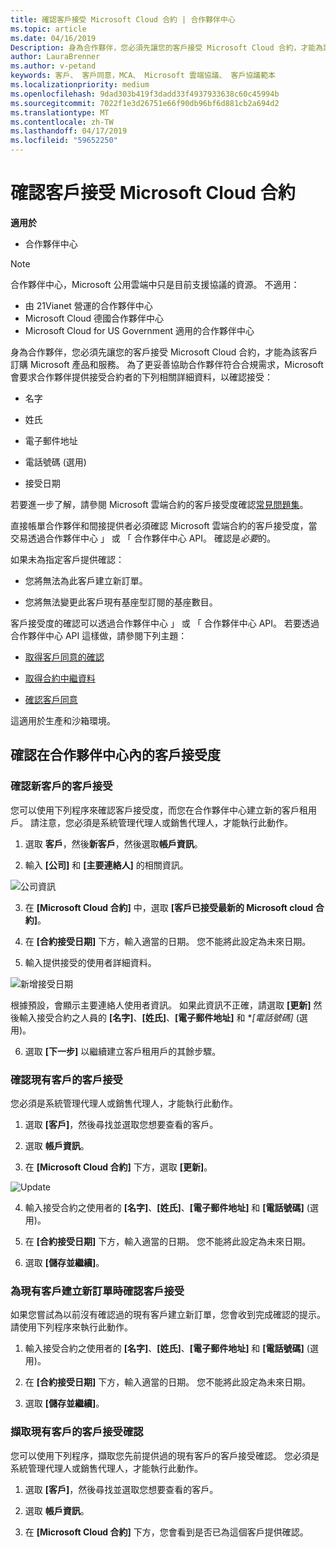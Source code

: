 ```yaml
---
title: 確認客戶接受 Microsoft Cloud 合約 | 合作夥伴中心
ms.topic: article
ms.date: 04/16/2019
Description: 身為合作夥伴，您必須先讓您的客戶接受 Microsoft Cloud 合約，才能為該客戶訂購 Microsoft 產品和服務。 若要更好的說明合作夥伴符合合規性需求，Microsoft 會要求協力廠商確認接受藉由提供接受合約的人員有關的特定詳細資料。
author: LauraBrenner
ms.author: v-petand
keywords: 客戶、 客戶同意，MCA、 Microsoft 雲端協議、 客戶協議範本
ms.localizationpriority: medium
ms.openlocfilehash: 9dad303b419f3dadd33f4937933638c60c45994b
ms.sourcegitcommit: 7022f1e3d26751e66f90db96bf6d881cb2a694d2
ms.translationtype: MT
ms.contentlocale: zh-TW
ms.lasthandoff: 04/17/2019
ms.locfileid: "59652250"
---
```

# <a name="confirm-customer-acceptance-of-the-microsoft-cloud-agreement"></a>確認客戶接受 Microsoft Cloud 合約

**適用於**
-  合作夥伴中心

> [!NOTE]
> 合作夥伴中心，Microsoft 公用雲端中只是目前支援協議的資源。 不適用：
> * 由 21Vianet 營運的合作夥伴中心
> * Microsoft Cloud 德國合作夥伴中心
> * Microsoft Cloud for US Government 適用的合作夥伴中心

身為合作夥伴，您必須先讓您的客戶接受 Microsoft Cloud 合約，才能為該客戶訂購 Microsoft 產品和服務。 為了更妥善協助合作夥伴符合合規需求，Microsoft 會要求合作夥伴提供接受合約者的下列相關詳細資料，以確認接受： 

-   名字

-   姓氏

-   電子郵件地址

-   電話號碼 (選用)

-   接受日期

若要進一步了解，請參閱 Microsoft 雲端合約的客戶接受度確認[常見問題集](https://docs.microsoft.com/en-us/partner-center/confirm-consent-faq)。

直接帳單合作夥伴和間接提供者必須確認 Microsoft 雲端合約的客戶接受度，當交易透過合作夥伴中心 」 或 「 合作夥伴中心 API。 確認是*必要*的。

如果未為指定客戶提供確認：

-   您將無法為此客戶建立新訂單。

-   您將無法變更此客戶現有基座型訂閱的基座數目。

客戶接受度的確認可以透過合作夥伴中心 」 或 「 合作夥伴中心 API。 若要透過合作夥伴中心 API 這樣做，請參閱下列主題： 

-   [取得客戶同意的確認](https://docs.microsoft.com/en-us/partner-center/develop/get-confirmation-of-customer-consent)

-   [取得合約中繼資料](https://docs.microsoft.com/en-us/partner-center/develop/get-agreement-metadata)

-   [確認客戶同意](https://docs.microsoft.com/en-us/partner-center/develop/confirm-customer-consent)


這適用於生產和沙箱環境。

## <a name="confirming-customer-acceptance-in-partner-center"></a>確認在合作夥伴中心內的客戶接受度

### <a name="confirm-customer-acceptance-for-a-new-customer"></a>確認新客戶的客戶接受

您可以使用下列程序來確認客戶接受度，而您在合作夥伴中心建立新的客戶租用戶。 請注意，您必須是系統管理代理人或銷售代理人，才能執行此動作。
 
1.  選取 **客戶**，然後**新客戶**，然後選取**帳戶資訊**。

2.  輸入 **\[公司\]** 和 **\[主要連絡人\]** 的相關資訊。

![公司資訊](images/mca/mca1.png)

3.  在 **\[Microsoft Cloud 合約\]** 中，選取 **\[客戶已接受最新的 Microsoft cloud 合約\]**。 

4.  在 **\[合約接受日期\]** 下方，輸入適當的日期。 您不能將此設定為未來日期。

5.  輸入提供接受的使用者詳細資料。 

![新增接受日期](images/mca/MCA3.png)

根據預設，會顯示主要連絡人使用者資訊。 如果此資訊不正確，請選取 **\[更新\]** 然後輸入接受合約之人員的 **\[名字\]**、**\[姓氏\]**、**\[電子郵件地址\]** 和 **\[電話號碼\]* (選用)。

6.  選取 **\[下一步\]** 以繼續建立客戶租用戶的其餘步驟。

### <a name="confirm-customer-acceptance-for-an-existing-customer"></a>確認現有客戶的客戶接受

您必須是系統管理代理人或銷售代理人，才能執行此動作。 

1.  選取 **\[客戶\]**，然後尋找並選取您想要查看的客戶。 

2.  選取 **帳戶資訊**。

3.  在 **\[Microsoft Cloud 合約\]** 下方，選取 **\[更新\]**。

![Update](images/mca/mca4.png)

4.  輸入接受合約之使用者的 **\[名字\]**、**\[姓氏\]**、**\[電子郵件地址\]** 和 **\[電話號碼\]** (選用)。

5.  在 **\[合約接受日期\]** 下方，輸入適當的日期。 您不能將此設定為未來日期。

6.  選取 **\[儲存並繼續\]**。

### <a name="confirm-customer-acceptance-while-creating-new-order-for-an-existing-customer"></a>為現有客戶建立新訂單時確認客戶接受

如果您嘗試為以前沒有確認過的現有客戶建立新訂單，您會收到完成確認的提示。 請使用下列程序來執行此動作。 

1.  輸入接受合約之使用者的 **\[名字\]**、**\[姓氏\]**、**\[電子郵件地址\]** 和 **\[電話號碼\]** (選用)。

2.  在 **\[合約接受日期\]** 下方，輸入適當的日期。 您不能將此設定為未來日期。

3.  選取 **\[儲存並繼續\]**。


### <a name="retrieve-confirmation-of-customer-acceptance-for-an-existing-customer"></a>擷取現有客戶的客戶接受確認

您可以使用下列程序，擷取您先前提供過的現有客戶的客戶接受確認。 您必須是系統管理代理人或銷售代理人，才能執行此動作。 

1.  選取 **\[客戶\]**，然後尋找並選取您想要查看的客戶。 

2.  選取 **帳戶資訊**。

3.  在 **\[Microsoft Cloud 合約\]** 下方，您會看到是否已為這個客戶提供確認。

